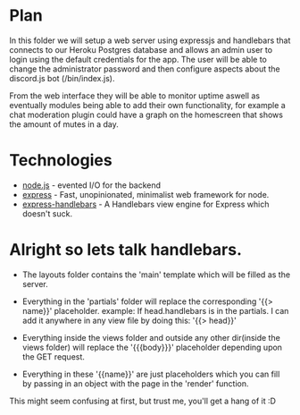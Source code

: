 # Plan
In this folder we will setup a web server using expressjs and handlebars that connects to our Heroku Postgres database and allows an admin user to login using the default credentials for the app.
The user will be able to change the administrator password and then configure aspects about the discord.js bot (/bin/index.js).

From the web interface they will be able to monitor uptime aswell as eventually modules being able to add their own functionality, for example a chat moderation plugin could have a graph on the homescreen that shows the amount of mutes in a day.


# Technologies
* [node.js](https://nodejs.org/) - evented I/O for the backend
* [express](https://github.com/expressjs/express) - Fast, unopinionated, minimalist web framework for node.
* [express-handlebars](https://github.com/ericf/express-handlebars) - A Handlebars view engine for Express which doesn't suck.


# Alright so lets talk handlebars.

- The layouts folder contains the 'main' template which will be filled as the server.

- Everything in the 'partials' folder will replace the corresponding '{{> name}}' placeholder.
example: If head.handlebars is in the partials. I can add it anywhere in any view file by doing this: '{{> head}}'

- Everything inside the views folder and outside any other dir(inside the views folder) will replace the '{{{body}}}' placeholder depending upon the GET request.

- Everything in these '{{name}}' are just placeholders which you can fill by passing in an object with the page in the 'render' function.

This might seem confusing at first, but trust me, you'll get a hang of it :D
